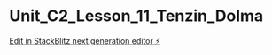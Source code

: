 # Unit_C2_Lesson_11_Tenzin_Dolma

[Edit in StackBlitz next generation editor ⚡️](https://stackblitz.com/~/github.com/tenzind84/Unit_C2_Lesson_11_Tenzin_Dolma)